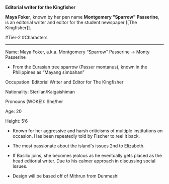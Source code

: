 **Editorial writer for the Kingfisher**

**Maya Foker**, known by her pen name **Montgomery "Sparrow" Passerine**, is an editorial writer and editor for the student newspaper [[The Kingfisher]].

#Tier-2 #Characters 

---
Name: Maya Foker, a.k.a. Montgomery “Sparrow” Passerine -> Monty Passerine

- From the Eurasian tree sparrow (Passer montanus), known in the Philippines as “Mayang simbahan”
    

Occupation: Editorial Writer and Editor for The Kingfisher

Nationality: Sterlian/Kaigaishiman

Pronouns (WOKE!): She/her

Age: 20

Height: 5’6

  

- Known for her aggressive and harsh criticisms of multiple institutions on occasion. Has been repeatedly told by Fischer to reel it back.
    
- The most passionate about the island's issues 2nd to Elizabeth.
    
- If Basilio joins, she becomes jealous as he eventually gets placed as the head editorial writer. Due to his calmer approach in discussing social issues.
    
- Design will be based off of Mithrun from Dunmeshi